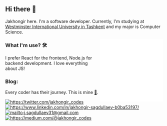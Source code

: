 ## Hi there 👋
Jakhongir here. I'm a software developer. Currently, I'm studying at [Westminster International University in Tashkent](http://www.wiut.uz/) and my major is Computer Science.

<img src="https://github.com/jakhongirs/jakhongirs/blob/main/animation_500_kd7ngokt.gif" alt="react-native" width=200 height=200 align="right">

### What I'm use? 🛠  
I prefer React for the frontend, Node.js for backend development. I love everything about JS!

### Blog:
Every coder has their journey. This is mine [📝](https://t.me/jakhongir_codes/).

<a href="https://twitter.com/jakhongir_codes" target="_blank">
    <img src="https://img.shields.io/badge/%20-twitter-%231DA1F2" alt="https://twitter.com/jakhongir_codes">
</a>
<a href="https://www.linkedin.com/in/jakhongir-sagdullaev-b0ba53197/" target="_blank">
    <img src="https://img.shields.io/badge/%20-linkedin-0072b1" alt="https://www.linkedin.com/in/jakhongir-sagdullaev-b0ba53197/">
</a>

<a href="mailto:j.sagdullaev31@gmail.com" target="_blank">
    <img src="https://img.shields.io/badge/%20-gmail-B23121" alt="mailto:j.sagdullaev31@gmail.com">
</a>

<a href="https://medium.com/@jakhongir_codes" target="_blank">
    <img src="https://img.shields.io/badge/%20-medium-black" alt="https://medium.com/@jakhongir_codes">
</a>

